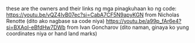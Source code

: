 these are the owners and their links ng mga pinagkuhaan ko ng code:
https://youtu.be/vQZ4IvB07ec?si=CabA7CF5N9apyKGN from Nicholas Renotte (dito ako nagbase sa code niya)
https://youtu.be/a99p_fAr6e4?si=BXAoI-eBfdHw7DWb from Ivan Goncharov (dito naman, ginaya ko yung coordinates niya or hand land marks)
